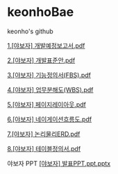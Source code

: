 # keonhoBae
keonho's github

[1.[야보자] 개발예정보고서.pdf](https://github.com/baekh93/FinalProject/files/2918344/1.pdf)

[2.[야보자] 개발표준안.pdf](https://github.com/baekh93/FinalProject/files/2918346/2.pdf)

[3.[야보자] 기능정의서(FBS).pdf](https://github.com/baekh93/FinalProject/files/2918347/3.FBS.pdf)

[4.[야보자] 업무분해도(WBS).pdf](https://github.com/baekh93/FinalProject/files/2918349/4.WBS.pdf)

[5.[야보자] 페이지레이아웃.pdf](https://github.com/baekh93/FinalProject/files/2918350/5.pdf)

[6.[야보자] 네이게이션흐름도.pdf](https://github.com/baekh93/FinalProject/files/2918351/6.pdf)

[7.[야보자] 논리물리ERD.pdf](https://github.com/baekh93/FinalProject/files/2918352/7.ERD.pdf)

[8.[야보자] 테이블정의서.pdf](https://github.com/baekh93/FinalProject/files/2918353/8.pdf)

야보자 PPT
[[야보자] 발표PPT.ppt.pptx](https://github.com/baekh93/FinalProject/files/2918357/PPT.ppt.pptx)

